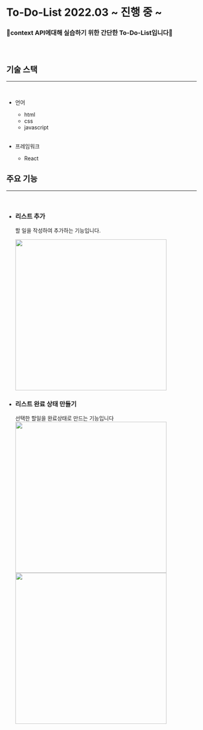 # To-Do-List 2022.03 ~ 진행 중 ~

### 📑context API에대해 실습하기 위한 간단한 To-Do-List입니다📑  <br /><br /><br/>
  
## 기술 스택
---
<br/>

* 언어
    * html
    * css
    * javascript<br/><br/>

* 프레임워크
    * React

## 주요 기능
---
<br/>

* ### 리스트 추가<br/>
    할 일을 작성하여 추가하는 기능입니다.<br/>

    <img src="https://user-images.githubusercontent.com/47405655/160804566-0d32ce48-975e-4bd0-b0ce-3875ca190aba.png" width="400"/>
  
* ### 리스트 완료 상태 만들기<br/>
    선택한 할일을 완료상태로 만드는 기능입니다<br/>
    <img src="https://user-images.githubusercontent.com/47405655/160803575-cd6bcc41-a2a7-434d-ad13-4b2182e3ea9b.png" width="400"/>
    <img src="https://user-images.githubusercontent.com/47405655/160804400-21ddcbc8-81d7-4b93-b632-197d7f25d7ba.png" width="400"/>

